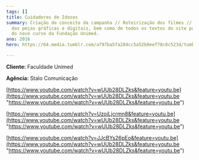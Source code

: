 ```yaml
---
tags: []
title: Cuidadores de Idosos
summary: Criação do conceito da campanha // Roteirização dos filmes // Desenvolvimento
  das peças gráficas e digitais, bem como de todos os textos do site para lançamento
  do novo curso da Fundação Unimed.
ano: 2016
hero: https://64.media.tumblr.com/a797ba5fa284cc5a52b8eef78c8c523d/tumblr_n0sns6x6X31tsd7eso2_500.jpg

---
```

**Cliente:** Faculdade Unimed

**Agência:** Stalo Comunicação

[https://www.youtube.com/watch?v=wUUb28DLZks&feature=youtu.be](https://www.youtube.com/watch?v=wUUb28DLZks&feature=youtu.be "https://www.youtube.com/watch?v=wUUb28DLZks&feature=youtu.be")

[https://www.youtube.com/watch?v=UzoiLjcrmn8&feature=youtu.be](https://www.youtube.com/watch?v=wUUb28DLZks&feature=youtu.be "https://www.youtube.com/watch?v=wUUb28DLZks&feature=youtu.be")

[https://www.youtube.com/watch?v=JJcBYs26pEo&feature=youtu.be](https://www.youtube.com/watch?v=wUUb28DLZks&feature=youtu.be "https://www.youtube.com/watch?v=wUUb28DLZks&feature=youtu.be")